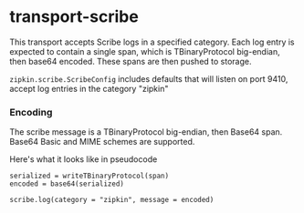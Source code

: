 # transport-scribe
This transport accepts Scribe logs in a specified category. Each log
entry is expected to contain a single span, which is TBinaryProtocol
big-endian, then base64 encoded. These spans are then pushed to storage.

`zipkin.scribe.ScribeConfig` includes defaults that will listen on port
9410, accept log entries in the category "zipkin"

### Encoding
The scribe message is a TBinaryProtocol big-endian, then Base64 span.
Base64 Basic and MIME schemes are supported.

Here's what it looks like in pseudocode
```
serialized = writeTBinaryProtocol(span)
encoded = base64(serialized)

scribe.log(category = "zipkin", message = encoded)
```
